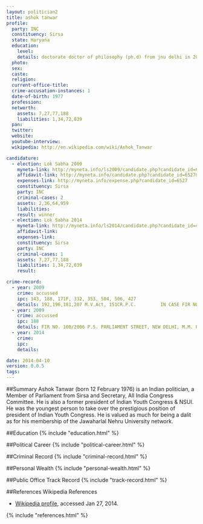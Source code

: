 ```yaml
---
layout: politician2
title: ashok tanwar
profile: 
  party: INC
  constituency: Sirsa
  state: Haryana
  education: 
    level: 
    details: doctorate doctor of philosophy (ph.d) from jnu delhi in 2010  master of philosophy from jnu delhi in 2002  master of arts (history) form jnu delhi in 2001
  photo: 
  sex: 
  caste: 
  religion: 
  current-office-title: 
  crime-accusation-instances: 1
  date-of-birth: 1977
  profession: 
  networth: 
    assets: 7,27,77,188
    liabilities: 1,34,72,039
  pan: 
  twitter: 
  website: 
  youtube-interview: 
  wikipedia: http://en.wikipedia.com/wiki/Ashok_Tanwar

candidature: 
  - election: Lok Sabha 2009
    myneta-link: http://myneta.info/ls2009/candidate.php?candidate_id=6527
    affidavit-link: http://myneta.info/candidate.php?candidate_id=6527&scan=original
    expenses-link: http://myneta.info/expense.php?candidate_id=6527
    constituency: Sirsa 
    party: INC
    criminal-cases: 2
    assets: 2,36,64,959
    liabilities: 
    result: winner 
  - election: Lok Sabha 2014
    myneta-link: http://myneta.info/ls2014/candidate.php?candidate_id=418
    affidavit-link: 
    expenses-link: 
    constituency: Sirsa 
    party: INC
    criminal-cases: 1
    assets: 7,27,77,188
    liabilities: 1,34,72,039
    result:  

crime-record: 
  - year: 2009
    crime: accussed
    ipc: 143, 188, 171F, 332, 353, 504, 506, 427
    details: 192,196,181,207 M.V.Act, 151CR.P.C.         IN CASE FIR NO. 880/2007 P.S. KOTWALI (SADAR), DIST DEVERIA, UP, C.J.M. DEVERIA U.P 
  - year: 2009
    crime: accussed
    ipc: 188
    details: FIR NO. 100/2006 P.S. PARLIAMENT STREET, NEW DELHI, M.M. PATIALA HOUSE COURTS, NEW DELHI 
  - year: 2014
    crime: 
    ipc: 
    details:  

date: 2014-04-10
version: 0.0.5
tags: 
---
```


##Summary
Ashok Tanwar (born 12 February 1976) is an Indian politician, a Member of Parliament from Sirsa and Secretary, All India Congress Committee. He is also a former president of Indian Youth Congress & NSUI. He was the youngest person to take over the prestigious position of president of Indian Youth Congress. He is valued as much for being a dalit as for his membership of the Jawaharlal Nehru University network.




##Education
{% include "education.html" %}


##Political Career
{% include "political-career.html" %}


##Criminal Record
{% include "criminal-record.html" %}


##Personal Wealth
{% include "personal-wealth.html" %}


##Public Office Track Record
{% include "track-record.html" %}


##References
Wikipedia References
- [Wikipedia profile]({{page.profile.wikipedia}}), accessed Jan 27, 2014.



{% include "references.html" %}
